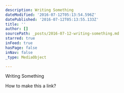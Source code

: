 ```yaml
---
description: Writing Something
dateModified: '2016-07-12T05:13:54.596Z'
datePublished: '2016-07-12T05:13:55.133Z'
title: ''
author: []
sourcePath: _posts/2016-07-12-writing-something.md
starred: true
inFeed: true
hasPage: false
inNav: false
_type: MediaObject

---
```

Writing Something

How to make this a link?